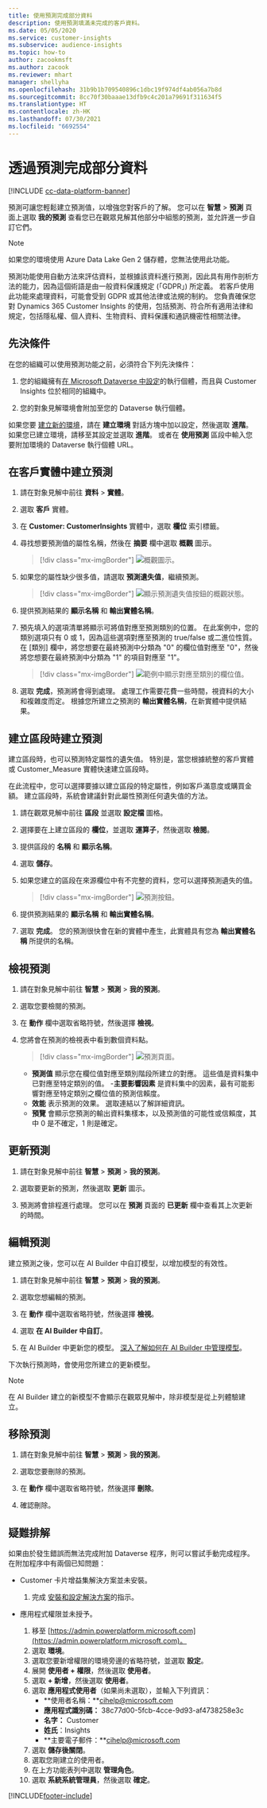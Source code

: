 ```yaml
---
title: 使用預測完成部分資料
description: 使用預測填滿未完成的客戶資料。
ms.date: 05/05/2020
ms.service: customer-insights
ms.subservice: audience-insights
ms.topic: how-to
author: zacookmsft
ms.author: zacook
ms.reviewer: mhart
manager: shellyha
ms.openlocfilehash: 31b9b1b709540896c1dbc19f974df4ab056a7b8d
ms.sourcegitcommit: 8cc70f30baaae13dfb9c4c201a79691f311634f5
ms.translationtype: HT
ms.contentlocale: zh-HK
ms.lasthandoff: 07/30/2021
ms.locfileid: "6692554"
---
```

# <a name="complete-your-partial-data-with-predictions"></a>透過預測完成部分資料

[!INCLUDE [cc-data-platform-banner](../includes/cc-data-platform-banner.md)]

預測可讓您輕鬆建立預測值，以增強您對客戶的了解。 您可以在 **智慧** > **預測** 頁面上選取 **我的預測** 查看您已在觀眾見解其他部分中組態的預測，並允許進一步自訂它們。

> [!NOTE]
> 如果您的環境使用 Azure Data Lake Gen 2 儲存體，您無法使用此功能。
>
> 預測功能使用自動方法來評估資料，並根據該資料進行預測，因此具有用作剖析方法的能力，因為這個術語是由一般資料保護規定 (「GDPR」) 所定義。 若客戶使用此功能來處理資料，可能會受到 GDPR 或其他法律或法規的制約。 您負責確保您對 Dynamics 365 Customer Insights 的使用，包括預測、符合所有適用法律和規定，包括隱私權、個人資料、生物資料、資料保護和通訊機密性相關法律。

## <a name="prerequisites"></a>先決條件

在您的組織可以使用預測功能之前，必須符合下列先決條件：

1. 您的組織擁有[在 Microsoft Dataverse 中設定](/ai-builder/build-model#prerequisites)的執行個體，而且與 Customer Insights 位於相同的組織中。

2. 您的對象見解環境會附加至您的 Dataverse 執行個體。

如果您要 [建立新的環境](get-started-paid.md)，請在 **建立環境** 對話方塊中加以設定，然後選取 **進階**。 如果您已建立環境，請移至其設定並選取 **進階**。 或者在 **使用預測** 區段中輸入您要附加環境的 Dataverse 執行個體 URL。

## <a name="create-a-prediction-in-the-customer-entity"></a>在客戶實體中建立預測

1. 請在對象見解中前往 **資料** > **實體**。

2. 選取 **客戶** 實體。

3. 在 **Customer: CustomerInsights** 實體中，選取 **欄位** 索引標籤。

4. 尋找想要預測值的屬性名稱，然後在 **摘要** 欄中選取 **概觀** 圖示。
   > [!div class="mx-imgBorder"]
   > ![概觀圖示。](media/intelligence-overviewicon.png "概觀圖示")

5. 如果您的屬性缺少很多值，請選取 **預測遺失值**，繼續預測。
   > [!div class="mx-imgBorder"]
   > ![顯示預測遺失值按鈕的概觀狀態。](media/intelligence-overviewpredictmissingvalues.png "顯示預測遺失值按鈕的概觀狀態")

6. 提供預測結果的 **顯示名稱** 和 **輸出實體名稱**。

7. 預先填入的選項清單將顯示可將值對應至預測類別的位置。 在此案例中，您的類別選項只有 0 或 1，因為這些選項對應至預測的 true/false 或二進位性質。 在 [類別] 欄中，將您想要在最終預測中分類為 "0" 的欄位值對應至 "0"，然後將您想要在最終預測中分類為 "1" 的項目對應至 "1"。
   > [!div class="mx-imgBorder"]
   > ![範例中顯示對應至類別的欄位值。](media/intelligence-categorymapping.png "顯示對應的欄位值至類別的範例")

8. 選取 **完成**，預測將會得到處理。 處理工作需要花費一些時間，視資料的大小和複雜度而定。 根據您所建立之預測的 **輸出實體名稱**，在新實體中提供結果。

## <a name="create-a-prediction-while-creating-a-segment"></a>建立區段時建立預測

建立區段時，也可以預測特定屬性的遺失值。 特別是，當您根據統整的客戶實體或 Customer_Measure 實體快速建立區段時。

在此流程中，您可以選擇要據以建立區段的特定屬性，例如客戶滿意度或購買金額。 建立區段時，系統會建議針對此屬性預測任何遺失值的方法。

1. 請在觀眾見解中前往 **區段** 並選取 **設定檔** 圖格。

2. 選擇要在上建立區段的 **欄位**，並選取 **運算子**，然後選取 **檢閱**。

3. 提供區段的 **名稱** 和 **顯示名稱**。

4. 選取 **儲存**。

5. 如果您建立的區段在來源欄位中有不完整的資料，您可以選擇預測遺失的值。
   > [!div class="mx-imgBorder"]
   > ![預測按鈕。](media/segments-predictoption.png "預測按鈕")

6. 提供預測結果的 **顯示名稱** 和 **輸出實體名稱**。

7. 選取 **完成**。 您的預測很快會在新的實體中產生，此實體具有您為 **輸出實體名稱** 所提供的名稱。

## <a name="view-a-prediction"></a>檢視預測

1. 請在對象見解中前往 **智慧**  > **預測**  > **我的預測**。

2. 選取您要檢閱的預測。

3. 在 **動作** 欄中選取省略符號，然後選擇 **檢視**。

4. 您將會在預測的檢視表中看到數個資料點。
   > [!div class="mx-imgBorder"]
   > ![預測頁面。](media/intelligence-predictionsviewpage.png "預測頁面")

   - **預測值** 顯示您在欄位值對應至類別階段所建立的對應。 這些值是資料集中已對應至特定類別的值。
   -**主要影響因素** 是資料集中的因素，最有可能影響對應至特定類別之欄位值的預測信賴度。
   - **效能** 表示預測的效果。 選取連結以了解詳細資訊。
   - **預覽** 會顯示您預測的輸出資料集樣本，以及預測值的可能性或信賴度，其中 0 是不確定，1 則是確定。

## <a name="update-a-prediction"></a>更新預測

1. 請在對象見解中前往 **智慧**  > **預測**  > **我的預測**。

2. 選取要更新的預測，然後選取 **更新** 圖示。

3. 預測將會排程進行處理。 您可以在 **預測** 頁面的 **已更新** 欄中查看其上次更新的時間。

## <a name="edit-a-prediction"></a>編輯預測

建立預測之後，您可以在 AI Builder 中自訂模型，以增加模型的有效性。  

1. 請在對象見解中前往 **智慧**  > **預測**  > **我的預測**。

2. 選取您想編輯的預測。

3. 在 **動作** 欄中選取省略符號，然後選擇 **檢視**。

4. 選取 **在 AI Builder 中自訂**。

5. 在 AI Builder 中更新您的模型。 [深入了解如何在 AI Builder 中管理模型](/ai-builder/manage-model#retrain-and-republish-existing-models)。

下次執行預測時，會使用您所建立的更新模型。

> [!NOTE]
> 在 AI Builder 建立的新模型不會顯示在觀眾見解中，除非模型是從上列體驗建立。

## <a name="remove-a-prediction"></a>移除預測

1. 請在對象見解中前往 **智慧**  > **預測**  > **我的預測**。

2. 選取您要刪除的預測。

3. 在 **動作** 欄中選取省略符號，然後選擇 **刪除**。

4. 確認刪除。

## <a name="troubleshooting"></a>疑難排解​​

如果由於發生錯誤而無法完成附加 Dataverse 程序，則可以嘗試手動完成程序。 在附加程序中有兩個已知問題：

- Customer 卡片增益集解決方案並未安裝。
    1. 完成 [安裝和設定解決方案](customer-card-add-in.md)的指示。

- 應用程式權限並未授予。
    1. 移至 [https://admin.powerplatform.microsoft.com](https://admin.powerplatform.microsoft.com)。
    1. 選取 **環境**。
    1. 選取您要新增權限的環境旁邊的省略符號，並選取 **設定**。
    1. 展開 **使用者 + 權限**，然後選取 **使用者**。
    1. 選取 **+ 新增**，然後選取 **使用者**。
    1. 選取 **應用程式使用者**（如果尚未選取），並輸入下列資訊：
        - **使用者名稱：**cihelp@microsoft.com
        - **應用程式識別碼：** 38c77d00-5fcb-4cce-9d93-af4738258e3c
        - **名字：** Customer
        - **姓氏**：Insights
        - **主要電子郵件：**cihelp@microsoft.com
    1. 選取 **儲存後關閉**。
    1. 選取您剛建立的使用者。
    1. 在上方功能表列中選取 **管理角色**。
    1. 選取 **系統系統管理員**，然後選取 **確定**。


[!INCLUDE[footer-include](../includes/footer-banner.md)]